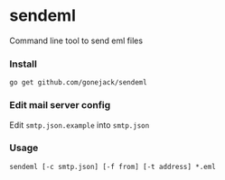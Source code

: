# sendeml

Command line tool to send eml files

### Install
```shell
go get github.com/gonejack/sendeml
```

### Edit mail server config
Edit `smtp.json.example` into `smtp.json`

### Usage

```shell
sendeml [-c smtp.json] [-f from] [-t address] *.eml
```

